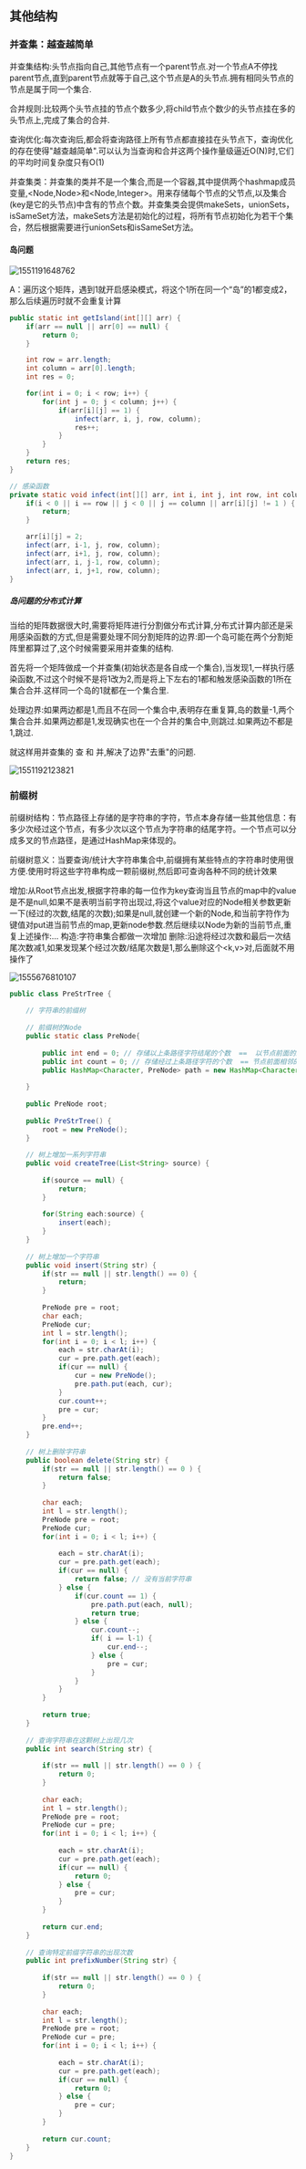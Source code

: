 ## 其他结构

### 并查集：越查越简单

并查集结构:头节点指向自己,其他节点有一个parent节点.对一个节点A不停找parent节点,直到parent节点就等于自己,这个节点是A的头节点.拥有相同头节点的节点是属于同一个集合.

合并规则:比较两个头节点挂的节点个数多少,将child节点个数少的头节点挂在多的头节点上,完成了集合的合并.

查询优化:每次查询后,都会将查询路径上所有节点都直接挂在头节点下，查询优化的存在使得"越查越简单".可以认为当查询和合并这两个操作量级逼近O(N)时,它们的平均时间复杂度只有O(1)

并查集类：并查集的类并不是一个集合,而是一个容器,其中提供两个hashmap成员变量,<Node,Node>和<Node,Integer>。用来存储每个节点的父节点,以及集合(key是它的头节点)中含有的节点个数。并查集类会提供makeSets，unionSets，isSameSet方法，makeSets方法是初始化的过程，将所有节点初始化为若干个集合，然后根据需要进行unionSets和isSameSet方法。

#### 岛问题

![1551191648762](../img/岛问题.png)

A：遍历这个矩阵，遇到1就开启感染模式，将这个1所在同一个“岛”的1都变成2，那么后续遍历时就不会重复计算

```java
public static int getIsland(int[][] arr) {
    if(arr == null || arr[0] == null) {
        return 0;
    }

    int row = arr.length;
    int column = arr[0].length;
    int res = 0;

    for(int i = 0; i < row; i++) {
        for(int j = 0; j < column; j++) {
            if(arr[i][j] == 1) {
                infect(arr, i, j, row, column);
                res++;
            }
        }
    }
    return res;
}

// 感染函数
private static void infect(int[][] arr, int i, int j, int row, int column) {
    if(i < 0 || i == row || j < 0 || j == column || arr[i][j] != 1 ) {
        return;
    }

    arr[i][j] = 2;
    infect(arr, i-1, j, row, column);
    infect(arr, i+1, j, row, column);
    infect(arr, i, j-1, row, column);
    infect(arr, i, j+1, row, column);
}
```

##### 岛问题的分布式计算

当给的矩阵数据很大时,需要将矩阵进行分割做分布式计算,分布式计算内部还是采用感染函数的方式,但是需要处理不同分割矩阵的边界:即一个岛可能在两个分割矩阵里都算过了,这个时候需要采用并查集的结构.

首先将一个矩阵做成一个并查集(初始状态是各自成一个集合),当发现1,一样执行感染函数,不过这个时候不是将1改为2,而是将上下左右的1都和触发感染函数的1所在集合合并.这样同一个岛的1就都在一个集合里.

处理边界:如果两边都是1,而且不在同一个集合中,表明存在重复算,岛的数量-1,两个集合合并.如果两边都是1,发现确实也在一个合并的集合中,则跳过.如果两边不都是1,跳过.

就这样用并查集的 查 和 并,解决了边界"去重"的问题.

![1551192123821](../img/岛问题分布计算-并查集方法.png)

### 前缀树

前缀树结构：节点路径上存储的是字符串的字符，节点本身存储一些其他信息：有多少次经过这个节点，有多少次以这个节点为字符串的结尾字符。一个节点可以分成多叉的节点路径，是通过HashMap来体现的。

前缀树意义：当要查询/统计大字符串集合中,前缀拥有某些特点的字符串时使用很方便.使用时将这些字符串构成一颗前缀树,然后即可查询各种不同的统计效果

增加:从Root节点出发,根据字符串的每一位作为key查询当且节点的map中的value是不是null,如果不是表明当前字符出现过,将这个value对应的Node相关参数更新一下(经过的次数,结尾的次数);如果是null,就创建一个新的Node,和当前字符作为键值对put进当前节点的map,更新node参数.然后继续以Node为新的当前节点,重复上述操作:...
构造:字符串集合都做一次增加
删除:沿途将经过次数和最后一次结尾次数减1,如果发现某个经过次数/结尾次数是1,那么删除这个<k,v>对,后面就不用操作了

![1555676810107](../img/前缀树结构.png)

```java
public class PreStrTree {
	
	// 字符串的前缀树
	
	// 前缀树的Node
	public static class PreNode{
		
		public int end = 0; // 存储以上条路径字符结尾的个数  ==  以节点前面的路为终点,被走过几次
		public int count = 0; // 存储经过上条路径字符的个数  == 节点前面相邻的路被走过几次
		public HashMap<Character, PreNode> path = new HashMap<Character, PreStrTree.PreNode>(); // 即用路径来存储字符串,通过key搜索到的value不为空,表明这条路径上的字符是存在的
		
	}
	
	public PreNode root;
	
	public PreStrTree() {
		root = new PreNode();
	}
	
	// 树上增加一系列字符串
	public void createTree(List<String> source) {
		
		if(source == null) {
			return;
		}
		
		for(String each:source) {
			insert(each);
		}
	}
	
	// 树上增加一个字符串
	public void insert(String str) {
		if(str == null || str.length() == 0) {
			return;
		}
		
		PreNode pre = root;
		char each;
		PreNode cur;
		int l = str.length();
		for(int i = 0; i < l; i++) {
			each = str.charAt(i);
			cur = pre.path.get(each);
			if(cur == null) {
				cur = new PreNode();
				pre.path.put(each, cur);
			}
			cur.count++;
			pre = cur;
		}
		pre.end++;
	}
	
	// 树上删除字符串
	public boolean delete(String str) {
		if(str == null || str.length() == 0	) {
			return false;
		}
		
		char each;
		int l = str.length();
		PreNode pre = root;
		PreNode cur;
		for(int i = 0; i < l; i++) {
			
			each = str.charAt(i);
			cur = pre.path.get(each);
			if(cur == null) {
				return false; // 没有当前字符串
			} else {
				if(cur.count == 1) {
					pre.path.put(each, null);
					return true;
				} else {
					cur.count--;
					if( i == l-1) {
						cur.end--;
					} else {
						pre = cur;
					}
				}
			}
		}
		
		return true;
	}
	
	// 查询字符串在这颗树上出现几次
	public int search(String str) {
		
		if(str == null || str.length() == 0	) {
			return 0;
		}
		
		char each;
		int l = str.length();
		PreNode pre = root;
		PreNode cur = pre;
		for(int i = 0; i < l; i++) {
			
			each = str.charAt(i);
			cur = pre.path.get(each);
			if(cur == null) {
				return 0;
			} else {
				pre = cur;
			}
		}
		
		return cur.end;
	}
	
	// 查询特定前缀字符串的出现次数
	public int prefixNumber(String str) {
		
		if(str == null || str.length() == 0	) {
			return 0;
		}
		
		char each;
		int l = str.length();
		PreNode pre = root;
		PreNode cur = pre;
		for(int i = 0; i < l; i++) {
			
			each = str.charAt(i);
			cur = pre.path.get(each);
			if(cur == null) {
				return 0;
			} else {
				pre = cur;
			}
		}
		
		return cur.count;
	}
}
```

